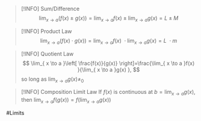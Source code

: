 
> [!INFO] Sum/Difference
>$$ \lim_{ x \to a }(f(x)\pm g(x))=\lim_{ x \to a} f(x) \pm \lim_{ x \to a }g(x)=L\pm M$$

> [!INFO] Product Law
> $$
\lim_{ x \to a }(f(x) \cdot g(x)) = \lim_{ x \to a }f(x)\ \cdot \lim_{ x \to a }g(x)=L\ \cdot m   
$$

> [!INFO] Quotient Law
> $$ \lim_{ x \to a }\left[ \frac{f(x)}{g(x)} \right]=\frac{\lim_{ x \to a }f(x) }{\lim_{ x \to a }g(x) }, $$ 
> so long as $\lim_{ x \to a }g(x)\ne_{0}$

> [!INFO] Composition Limit Law
> If $f(x)$ is continuous at $b=\lim_{ x \to a }g(x)$, then $\lim_{ x \to a }f(g(x))=f(\lim_{ x \to a }g(x))$

#Limits 